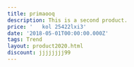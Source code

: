```yaml
---
title: primaooq
description: This is a second product.
price: '   kol 25422lxi3'
date: '2018-05-01T00:00:00.000Z'
tags: Trend
layout: product2020.html
discount: jjjjjjjj99
---
```


